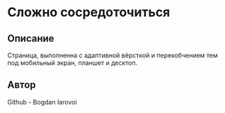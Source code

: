 # Сложно сосредоточиться

## Описание
Страница, выполненна с адаптивной вёрсткой и перекобчением тем под мобильный экран, планшет и десктоп.

## Автор
Github - Bogdan Iarovoi
